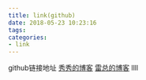 ```yaml
---
title: link(github)
date: 2018-05-23 10:23:16
tags:
categories:
- link
---
```

github链接地址
[秀秀的博客](https://fengxiuwei.github.io/)
[雷总的博客](https://me.csdn.net/goodleiwei)
llll